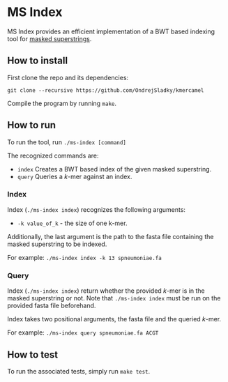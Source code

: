 # MS Index

MS Index provides an efficient implementation of a BWT based indexing tool for
[masked superstrings](https://doi.org/10.1101/2023.02.01.526717).

## How to install

First clone the repo and its dependencies:

```
git clone --recursive https://github.com/OndrejSladky/kmercamel
```

Compile the program by running `make`.

## How to run

To run the tool, run `./ms-index [command]`

The recognized commands are:

- `index` Creates a BWT based index of the given masked superstring.
- `query` Queries a $k$-mer against an index.

### Index

Index (`./ms-index index`) recognizes the following arguments:

- `-k value_of_k` - the size of one k-mer.

Additionally, the last argument is the path to the fasta file containing the masked superstring
to be indexed.

For example: `./ms-index index -k 13 spneumoniae.fa` 

### Query

Index (`./ms-index index`) return whether the provided $k$-mer is in the masked superstring or not.
Note that `./ms-index index` must be run on the provided fasta file beforehand.

Index takes two positional arguments, the fasta file and the queried $k$-mer.

For example: `./ms-index query spneumoniae.fa ACGT`

## How to test

To run the associated tests, simply run `make test`.

